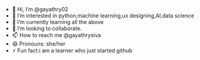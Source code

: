 - 👋 Hi, I’m @gayathry02
- 👀 I’m interested in python,machine learning,ux designing,AI,data science
- 🌱 I’m currently learning all the above
- 💞️ I’m looking to collaborate.
- 📫 How to reach me @gayathrysiva
- 😄 Pronouns: she/her
- ⚡ Fun fact:i am a learner who just started github

<!---
gayathry02/gayathry02 is a ✨ special ✨ repository because its `README.md` (this file) appears on your GitHub profile.
You can click the Preview link to take a look at your changes.
--->
